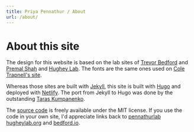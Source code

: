 ```yaml
---
title: Priya Pennathur / About
url: /about/
---
```


# About this site

The design for this website is based on the lab sites of [Trevor Bedford](http://bedford.io) and [Premal Shah](http://theshahlab.org) and [Hughey Lab](https://hugheylab.org). The fonts are the same ones used on [Cole Trapnell's site](https://cole-trapnell-lab.github.io).

Whereas those sites are built with [Jekyll](https://jekyllrb.com), this site is built with [Hugo](https://gohugo.io) and deployed with [Netlify](https://www.netlify.com). The port from Jekyll to Hugo was done by the outstanding [Taras Kumpanenko](http://outsourcer.in.ua).

The [source code](https://github.com/hugheylab/hugheylab.org) is freely available under the MIT license. If you use the code in your own site, I'd appreciate links back to [pennathurlab](pennathurlab.netlify.app) [hugheylab.org](https://hugheylab.org) and [bedford.io](http://bedford.io).
